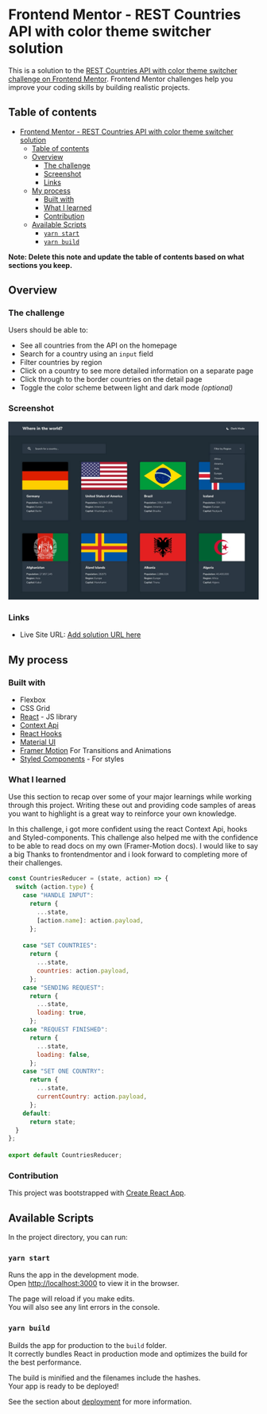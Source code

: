 # Frontend Mentor - REST Countries API with color theme switcher solution

This is a solution to the [REST Countries API with color theme switcher challenge on Frontend Mentor](https://www.frontendmentor.io/challenges/rest-countries-api-with-color-theme-switcher-5cacc469fec04111f7b848ca). Frontend Mentor challenges help you improve your coding skills by building realistic projects.

## Table of contents

- [Frontend Mentor - REST Countries API with color theme switcher solution](#frontend-mentor---rest-countries-api-with-color-theme-switcher-solution)
  - [Table of contents](#table-of-contents)
  - [Overview](#overview)
    - [The challenge](#the-challenge)
    - [Screenshot](#screenshot)
    - [Links](#links)
  - [My process](#my-process)
    - [Built with](#built-with)
    - [What I learned](#what-i-learned)
    - [Contribution](#contribution)
  - [Available Scripts](#available-scripts)
    - [`yarn start`](#yarn-start)
    - [`yarn build`](#yarn-build)

**Note: Delete this note and update the table of contents based on what sections you keep.**

## Overview

### The challenge

Users should be able to:

- See all countries from the API on the homepage
- Search for a country using an `input` field
- Filter countries by region
- Click on a country to see more detailed information on a separate page
- Click through to the border countries on the detail page
- Toggle the color scheme between light and dark mode _(optional)_

### Screenshot

![](./public/design/desktop-design-home-dark.jpg)

### Links

- Live Site URL: [Add solution URL here](https://rest-countries-api-xi-six.vercel.app)

## My process

### Built with

- Flexbox
- CSS Grid
- [React](https://reactjs.org/) - JS library
- [Context Api](https://reactjs.org/)
- [React Hooks](https://reactjs.org/)
- [Material UI](https://material-ui.com/)
- [Framer Motion](https://material-ui.com/) For Transitions and Animations
- [Styled Components](https://styled-components.com/) - For styles

### What I learned

Use this section to recap over some of your major learnings while working through this project. Writing these out and providing code samples of areas you want to highlight is a great way to reinforce your own knowledge.

In this challenge, i got more confident using the react Context Api, hooks and Styled-components.
This challenge also helped me with the confidence to be able to read docs on my own (Framer-Motion docs).
I would like to say a big Thanks to frontendmentor and i look forward to completing more of their challenges.

```js
const CountriesReducer = (state, action) => {
  switch (action.type) {
    case "HANDLE INPUT":
      return {
        ...state,
        [action.name]: action.payload,
      };

    case "SET COUNTRIES":
      return {
        ...state,
        countries: action.payload,
      };
    case "SENDING REQUEST":
      return {
        ...state,
        loading: true,
      };
    case "REQUEST FINISHED":
      return {
        ...state,
        loading: false,
      };
    case "SET ONE COUNTRY":
      return {
        ...state,
        currentCountry: action.payload,
      };
    default:
      return state;
  }
};

export default CountriesReducer;
```

### Contribution

This project was bootstrapped with [Create React App](https://github.com/facebook/create-react-app).

## Available Scripts

In the project directory, you can run:

### `yarn start`

Runs the app in the development mode.\
Open [http://localhost:3000](http://localhost:3000) to view it in the browser.

The page will reload if you make edits.\
You will also see any lint errors in the console.

### `yarn build`

Builds the app for production to the `build` folder.\
It correctly bundles React in production mode and optimizes the build for the best performance.

The build is minified and the filenames include the hashes.\
Your app is ready to be deployed!

See the section about [deployment](https://facebook.github.io/create-react-app/docs/deployment) for more information.
